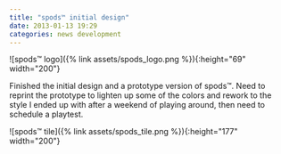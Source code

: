 ```yaml
---
title: "spods™ initial design"
date: 2013-01-13 19:29
categories: news development
---
```


![spods™ logo]({% link assets/spods_logo.png %}){:height="69" width="200"}

Finished the initial design and a prototype version of spods™.  Need to reprint the prototype to lighten up some of the colors and rework to the style I ended up with after a weekend of playing around, then need to schedule a playtest.

![spods™ tile]({% link assets/spods_tile.png %}){:height="177" width="200"}
